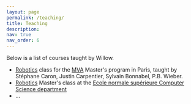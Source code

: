 ```yaml
---
layout: page
permalink: /teaching/
title: Teaching
description: 
nav: true
nav_order: 6
---
```


Below is a list of courses taught by Willow. 

- [Robotics](https://www.master-mva.com/cours/robotics/) class for the [MVA](https://www.master-mva.com/) Master's program in Paris, taught by Stéphane Caron, Justin Carpentier, Sylvain Bonnabel, P.B. Wieber.
- [Robotics](https://moodle.psl.eu/enrol/index.php?id=27149) Master's class at the [Ecole normale supérieure Computer Science department](https://diplome.di.ens.fr/index_fr.html)
- ...
